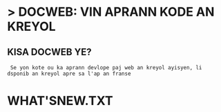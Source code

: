 # > DOCWEB: VIN APRANN KODE AN KREYOL
## KISA DOCWEB YE?
```
 Se yon kote ou ka aprann devlope paj web an kreyol ayisyen, li dsponib an kreyol apre sa l'ap an franse
```

# WHAT'SNEW.TXT

